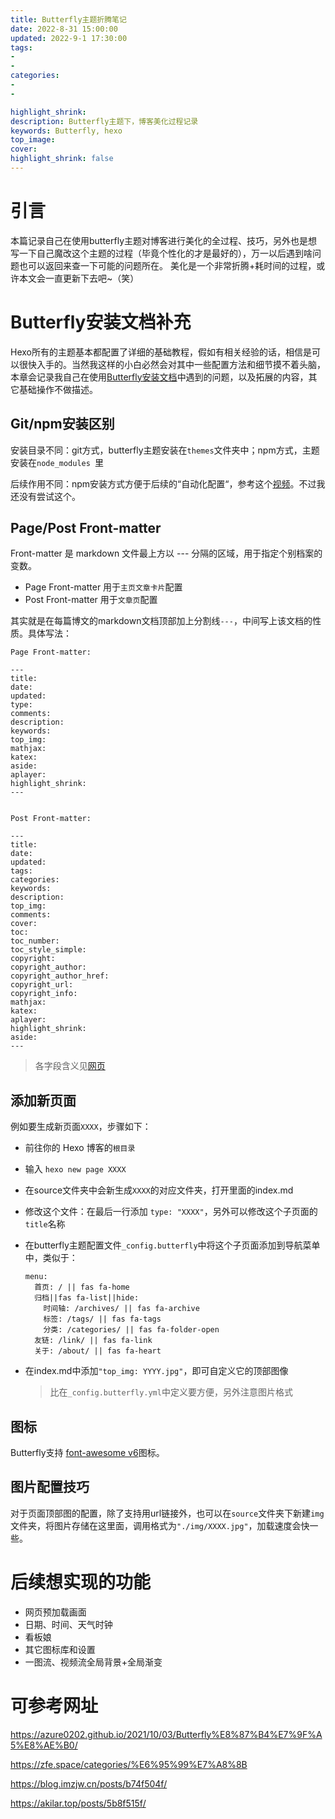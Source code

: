 ```yaml
---
title: Butterfly主题折腾笔记
date: 2022-8-31 15:00:00
updated: 2022-9-1 17:30:00
tags:
- 
- 
categories:
- 
- 

highlight_shrink:
description: Butterfly主题下，博客美化过程记录
keywords: Butterfly, hexo
top_image: 
cover: 
highlight_shrink: false
---
```

# 引言
本篇记录自己在使用butterfly主题对博客进行美化的全过程、技巧，另外也是想写一下自己魔改这个主题的过程（毕竟个性化的才是最好的），万一以后遇到啥问题也可以返回来查一下可能的问题所在。
美化是一个非常折腾+耗时间的过程，或许本文会一直更新下去吧~（笑）

# Butterfly安装文档补充
Hexo所有的主题基本都配置了详细的基础教程，假如有相关经验的话，相信是可以很快入手的。当然我这样的小白必然会对其中一些配置方法和细节摸不着头脑，本章会记录我自己在使用[Butterfly安装文档](https://butterfly.js.org/)中遇到的问题，以及拓展的内容，其它基础操作不做描述。
## Git/npm安装区别
安装目录不同：git方式，butterfly主题安装在`themes`文件夹中；npm方式，主题安装在`node_modules `里

后续作用不同：npm安装方式方便于后续的“自动化配置“，参考这个[视频](https://www.bilibili.com/video/BV1Cb4y1773P/?spm_id_from=333.788)。不过我还没有尝试这个。

## Page/Post Front-matter

Front-matter 是 markdown 文件最上方以 --- 分隔的区域，用于指定个别档案的变数。

- Page Front-matter 用于`主页文章卡片`配置
- Post Front-matter 用于`文章页`配置

其实就是在每篇博文的markdown文档顶部加上分割线`---`，中间写上该文档的性质。具体写法：

```Front-matter
Page Front-matter:

---
title:
date:
updated:
type:
comments:
description:
keywords:
top_img:
mathjax:
katex:
aside:
aplayer:
highlight_shrink:
---


Post Front-matter:

---
title:
date:
updated:
tags:
categories:
keywords:
description:
top_img:
comments:
cover:
toc:
toc_number:
toc_style_simple:
copyright:
copyright_author:
copyright_author_href:
copyright_url:
copyright_info:
mathjax:
katex:
aplayer:
highlight_shrink:
aside:
---
```

> 各字段含义见[网页](https://butterfly.js.org/posts/dc584b87/#Page-Front-matter)

 ## 添加新页面

 例如要生成新页面`XXXX`，步骤如下：

- 前往你的 Hexo 博客的`根目录`

- 输入 `hexo new page XXXX`

- 在source文件夹中会新生成`XXXX`的对应文件夹，打开里面的index.md

- 修改这个文件：在最后一行添加 `type: "XXXX"`，另外可以修改这个子页面的`title`名称

- 在butterfly主题配置文件`_config.butterfly`中将这个子页面添加到导航菜单中，类似于：

  ```MENU
  menu:
    首页: / || fas fa-home
    归档||fas fa-list||hide:
      时间轴: /archives/ || fas fa-archive
      标签: /tags/ || fas fa-tags
      分类: /categories/ || fas fa-folder-open
    友链: /link/ || fas fa-link
    关于: /about/ || fas fa-heart
  ```
  
- 在index.md中添加`"top_img: YYYY.jpg"`，即可自定义它的顶部图像

  > 比在`_config.butterfly.yml`中定义要方便，另外注意图片格式

## 图标

Butterfly支持 [font-awesome v6](https://fontawesome.com/icons?from=io)图标。

## 图片配置技巧

对于页面顶部图的配置，除了支持用url链接外，也可以在`source`文件夹下新建`img`文件夹，将图片存储在这里面，调用格式为`"./img/XXXX.jpg"`，加载速度会快一些。





# 后续想实现的功能

- 网页预加载画面
- 日期、时间、天气时钟
- 看板娘
- 其它图标库和设置
- 一图流、视频流全局背景+全局渐变



# 可参考网址

https://azure0202.github.io/2021/10/03/Butterfly%E8%87%B4%E7%9F%A5%E8%AE%B0/

https://zfe.space/categories/%E6%95%99%E7%A8%8B

https://blog.imzjw.cn/posts/b74f504f/

https://akilar.top/posts/5b8f515f/



